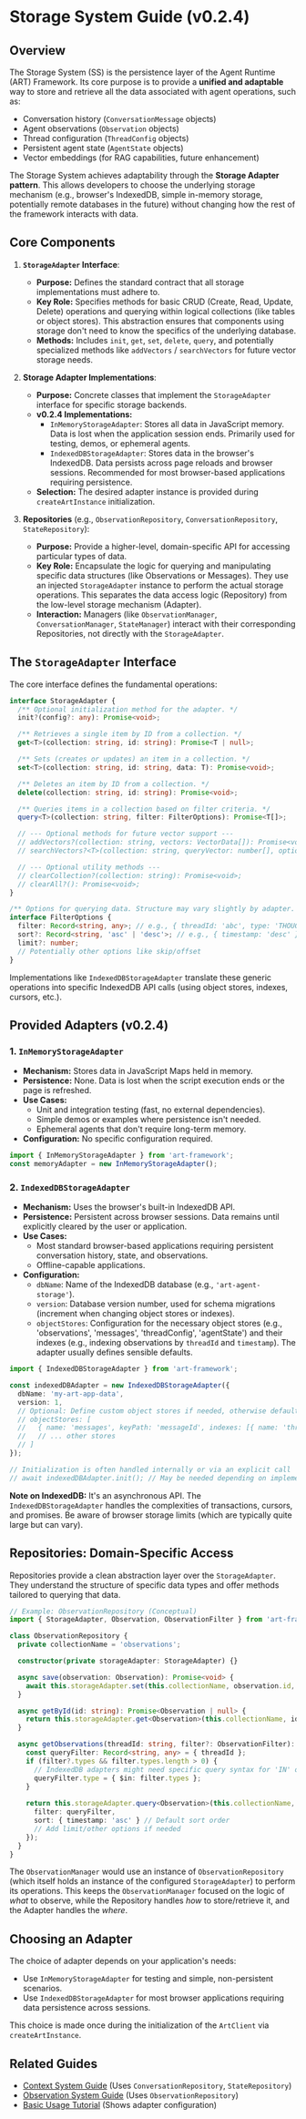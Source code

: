 # Storage System Guide (v0.2.4)

## Overview

The Storage System (SS) is the persistence layer of the Agent Runtime (ART) Framework. Its core purpose is to provide a **unified and adaptable** way to store and retrieve all the data associated with agent operations, such as:

*   Conversation history (`ConversationMessage` objects)
*   Agent observations (`Observation` objects)
*   Thread configuration (`ThreadConfig` objects)
*   Persistent agent state (`AgentState` objects)
*   Vector embeddings (for RAG capabilities, future enhancement)

The Storage System achieves adaptability through the **Storage Adapter pattern**. This allows developers to choose the underlying storage mechanism (e.g., browser's IndexedDB, simple in-memory storage, potentially remote databases in the future) without changing how the rest of the framework interacts with data.

## Core Components

1.  **`StorageAdapter` Interface**:
    *   **Purpose:** Defines the standard contract that all storage implementations must adhere to.
    *   **Key Role:** Specifies methods for basic CRUD (Create, Read, Update, Delete) operations and querying within logical collections (like tables or object stores). This abstraction ensures that components using storage don't need to know the specifics of the underlying database.
    *   **Methods:** Includes `init`, `get`, `set`, `delete`, `query`, and potentially specialized methods like `addVectors` / `searchVectors` for future vector storage needs.

2.  **Storage Adapter Implementations**:
    *   **Purpose:** Concrete classes that implement the `StorageAdapter` interface for specific storage backends.
    *   **v0.2.4 Implementations:**
        *   `InMemoryStorageAdapter`: Stores all data in JavaScript memory. Data is lost when the application session ends. Primarily used for testing, demos, or ephemeral agents.
        *   `IndexedDBStorageAdapter`: Stores data in the browser's IndexedDB. Data persists across page reloads and browser sessions. Recommended for most browser-based applications requiring persistence.
    *   **Selection:** The desired adapter instance is provided during `createArtInstance` initialization.

3.  **Repositories** (e.g., `ObservationRepository`, `ConversationRepository`, `StateRepository`):
    *   **Purpose:** Provide a higher-level, domain-specific API for accessing particular types of data.
    *   **Key Role:** Encapsulate the logic for querying and manipulating specific data structures (like Observations or Messages). They use an injected `StorageAdapter` instance to perform the actual storage operations. This separates the data access logic (Repository) from the low-level storage mechanism (Adapter).
    *   **Interaction:** Managers (like `ObservationManager`, `ConversationManager`, `StateManager`) interact with their corresponding Repositories, not directly with the `StorageAdapter`.

## The `StorageAdapter` Interface

The core interface defines the fundamental operations:

```typescript
interface StorageAdapter {
  /** Optional initialization method for the adapter. */
  init?(config?: any): Promise<void>;

  /** Retrieves a single item by ID from a collection. */
  get<T>(collection: string, id: string): Promise<T | null>;

  /** Sets (creates or updates) an item in a collection. */
  set<T>(collection: string, id: string, data: T): Promise<void>;

  /** Deletes an item by ID from a collection. */
  delete(collection: string, id: string): Promise<void>;

  /** Queries items in a collection based on filter criteria. */
  query<T>(collection: string, filter: FilterOptions): Promise<T[]>;

  // --- Optional methods for future vector support ---
  // addVectors?(collection: string, vectors: VectorData[]): Promise<void>;
  // searchVectors?<T>(collection: string, queryVector: number[], options: VectorSearchOptions): Promise<SearchResult<T>[]>;

  // --- Optional utility methods ---
  // clearCollection?(collection: string): Promise<void>;
  // clearAll?(): Promise<void>;
}

/** Options for querying data. Structure may vary slightly by adapter. */
interface FilterOptions {
  filter: Record<string, any>; // e.g., { threadId: 'abc', type: 'THOUGHTS' }
  sort?: Record<string, 'asc' | 'desc'>; // e.g., { timestamp: 'desc' }
  limit?: number;
  // Potentially other options like skip/offset
}
```

Implementations like `IndexedDBStorageAdapter` translate these generic operations into specific IndexedDB API calls (using object stores, indexes, cursors, etc.).

## Provided Adapters (v0.2.4)

### 1. `InMemoryStorageAdapter`

*   **Mechanism:** Stores data in JavaScript Maps held in memory.
*   **Persistence:** None. Data is lost when the script execution ends or the page is refreshed.
*   **Use Cases:**
    *   Unit and integration testing (fast, no external dependencies).
    *   Simple demos or examples where persistence isn't needed.
    *   Ephemeral agents that don't require long-term memory.
*   **Configuration:** No specific configuration required.

```typescript
import { InMemoryStorageAdapter } from 'art-framework';
const memoryAdapter = new InMemoryStorageAdapter(); 
```

### 2. `IndexedDBStorageAdapter`

*   **Mechanism:** Uses the browser's built-in IndexedDB API.
*   **Persistence:** Persistent across browser sessions. Data remains until explicitly cleared by the user or application.
*   **Use Cases:**
    *   Most standard browser-based applications requiring persistent conversation history, state, and observations.
    *   Offline-capable applications.
*   **Configuration:**
    *   `dbName`: Name of the IndexedDB database (e.g., `'art-agent-storage'`).
    *   `version`: Database version number, used for schema migrations (increment when changing object stores or indexes).
    *   `objectStores`: Configuration for the necessary object stores (e.g., 'observations', 'messages', 'threadConfig', 'agentState') and their indexes (e.g., indexing observations by `threadId` and `timestamp`). The adapter usually defines sensible defaults.

```typescript
import { IndexedDBStorageAdapter } from 'art-framework';

const indexedDBAdapter = new IndexedDBStorageAdapter({
  dbName: 'my-art-app-data',
  version: 1, 
  // Optional: Define custom object stores if needed, otherwise defaults are used
  // objectStores: [ 
  //   { name: 'messages', keyPath: 'messageId', indexes: [{ name: 'threadId', keyPath: 'threadId' }] },
  //   // ... other stores
  // ]
});

// Initialization is often handled internally or via an explicit call
// await indexedDBAdapter.init(); // May be needed depending on implementation details
```

**Note on IndexedDB:** It's an asynchronous API. The `IndexedDBStorageAdapter` handles the complexities of transactions, cursors, and promises. Be aware of browser storage limits (which are typically quite large but can vary).

## Repositories: Domain-Specific Access

Repositories provide a clean abstraction layer over the `StorageAdapter`. They understand the structure of specific data types and offer methods tailored to querying that data.

```typescript
// Example: ObservationRepository (Conceptual)
import { StorageAdapter, Observation, ObservationFilter } from 'art-framework';

class ObservationRepository {
  private collectionName = 'observations';

  constructor(private storageAdapter: StorageAdapter) {}

  async save(observation: Observation): Promise<void> {
    await this.storageAdapter.set(this.collectionName, observation.id, observation);
  }

  async getById(id: string): Promise<Observation | null> {
    return this.storageAdapter.get<Observation>(this.collectionName, id);
  }

  async getObservations(threadId: string, filter?: ObservationFilter): Promise<Observation[]> {
    const queryFilter: Record<string, any> = { threadId };
    if (filter?.types && filter.types.length > 0) {
      // IndexedDB adapters might need specific query syntax for 'IN' operations
      queryFilter.type = { $in: filter.types }; 
    }
    
    return this.storageAdapter.query<Observation>(this.collectionName, {
      filter: queryFilter,
      sort: { timestamp: 'asc' } // Default sort order
      // Add limit/other options if needed
    });
  }
}
```

The `ObservationManager` would use an instance of `ObservationRepository` (which itself holds an instance of the configured `StorageAdapter`) to perform its operations. This keeps the `ObservationManager` focused on the logic of *what* to observe, while the Repository handles *how* to store/retrieve it, and the Adapter handles the *where*.

## Choosing an Adapter

The choice of adapter depends on your application's needs:

*   Use `InMemoryStorageAdapter` for testing and simple, non-persistent scenarios.
*   Use `IndexedDBStorageAdapter` for most browser applications requiring data persistence across sessions.

This choice is made once during the initialization of the `ArtClient` via `createArtInstance`.

## Related Guides

*   [Context System Guide](./ContextSystem.md) (Uses `ConversationRepository`, `StateRepository`)
*   [Observation System Guide](./ObservationSystem.md) (Uses `ObservationRepository`)
*   [Basic Usage Tutorial](../BasicUsage.md) (Shows adapter configuration)